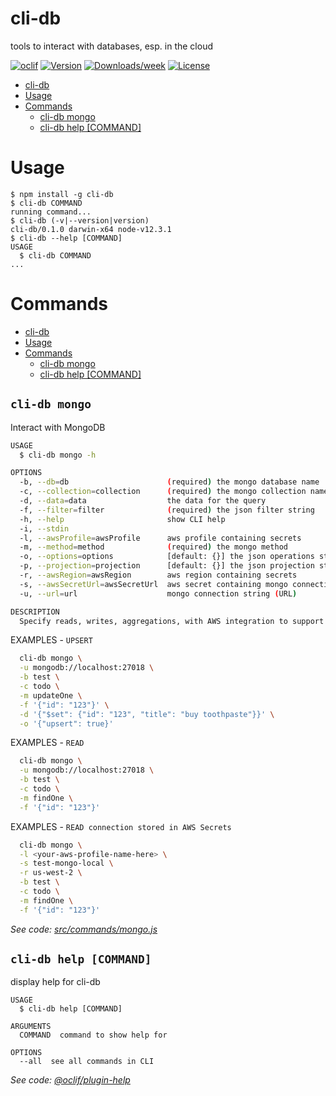 cli-db
========

tools to interact with databases, esp. in the cloud

[![oclif](https://img.shields.io/badge/cli-oclif-brightgreen.svg)](https://oclif.io)
[![Version](https://img.shields.io/npm/v/cli-db.svg)](https://npmjs.org/package/cli-db)
[![Downloads/week](https://img.shields.io/npm/dw/cli-db.svg)](https://npmjs.org/package/cli-db)
[![License](https://img.shields.io/npm/l/cli-db.svg)](https://github.com/cyrfer/cli-db/blob/master/package.json)

<!-- toc -->
- [cli-db](#cli-db)
- [Usage](#usage)
- [Commands](#commands)
  - [cli-db mongo](#cli-db-mongo)
  - [cli-db help [COMMAND]](#cli-db-help-command)
<!-- tocstop -->
# Usage
<!-- usage -->
```sh-session
$ npm install -g cli-db
$ cli-db COMMAND
running command...
$ cli-db (-v|--version|version)
cli-db/0.1.0 darwin-x64 node-v12.3.1
$ cli-db --help [COMMAND]
USAGE
  $ cli-db COMMAND
...
```
<!-- usagestop -->
# Commands
<!-- commands -->
- [cli-db](#cli-db)
- [Usage](#usage)
- [Commands](#commands)
  - [cli-db mongo](#cli-db-mongo)
  - [cli-db help [COMMAND]](#cli-db-help-command)

## `cli-db mongo`

Interact with MongoDB

```bash
USAGE
  $ cli-db mongo -h

OPTIONS
  -b, --db=db                      (required) the mongo database name
  -c, --collection=collection      (required) the mongo collection name
  -d, --data=data                  the data for the query
  -f, --filter=filter              (required) the json filter string
  -h, --help                       show CLI help
  -i, --stdin
  -l, --awsProfile=awsProfile      aws profile containing secrets
  -m, --method=method              (required) the mongo method
  -o, --options=options            [default: {}] the json operations string
  -p, --projection=projection      [default: {}] the json projection string
  -r, --awsRegion=awsRegion        aws region containing secrets
  -s, --awsSecretUrl=awsSecretUrl  aws secret containing mongo connection string
  -u, --url=url                    mongo connection string (URL)

DESCRIPTION
  Specify reads, writes, aggregations, with AWS integration to support secret connection strings
```


EXAMPLES - `UPSERT`

```bash
  cli-db mongo \
  -u mongodb://localhost:27018 \
  -b test \
  -c todo \
  -m updateOne \
  -f '{"id": "123"}' \
  -d '{"$set": {"id": "123", "title": "buy toothpaste"}}' \
  -o '{"upsert": true}'
```

EXAMPLES - `READ`

```bash
  cli-db mongo \
  -u mongodb://localhost:27018 \
  -b test \
  -c todo \
  -m findOne \
  -f '{"id": "123"}'
```

EXAMPLES - `READ connection stored in AWS Secrets`

```bash
  cli-db mongo \
  -l <your-aws-profile-name-here> \
  -s test-mongo-local \
  -r us-west-2 \
  -b test \
  -c todo \
  -m findOne \
  -f '{"id": "123"}'
```




_See code: [src/commands/mongo.js](https://github.com/cyrfer/cli-db/blob/v0.1.0/src/commands/mongo.js)_

## `cli-db help [COMMAND]`

display help for cli-db

```
USAGE
  $ cli-db help [COMMAND]

ARGUMENTS
  COMMAND  command to show help for

OPTIONS
  --all  see all commands in CLI
```

_See code: [@oclif/plugin-help](https://github.com/oclif/plugin-help/blob/v2.2.3/src/commands/help.ts)_
<!-- commandsstop -->
